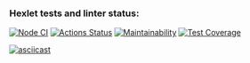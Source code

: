 ### Hexlet tests and linter status:
[![Node CI](https://github.com/AkasunaKage/frontend-project-lvl2/actions/workflows/actions.yml/badge.svg)](https://github.com/AkasunaKage/frontend-project-lvl2/actions)
[![Actions Status](https://github.com/AkasunaKage/frontend-project-lvl2/workflows/hexlet-check/badge.svg)](https://github.com/AkasunaKage/frontend-project-lvl2/actions)
[![Maintainability](https://api.codeclimate.com/v1/badges/3d5de47f45d588e7cf16/maintainability)](https://codeclimate.com/github/AkasunaKage/frontend-project-lvl2/maintainability)
[![Test Coverage](https://api.codeclimate.com/v1/badges/3d5de47f45d588e7cf16/test_coverage)](https://codeclimate.com/github/AkasunaKage/frontend-project-lvl2/test_coverage)

[![asciicast](https://asciinema.org/a/Qrkus4QBwkPAsqP4XqHXNa2fU.svg)](https://asciinema.org/a/Qrkus4QBwkPAsqP4XqHXNa2fU)

